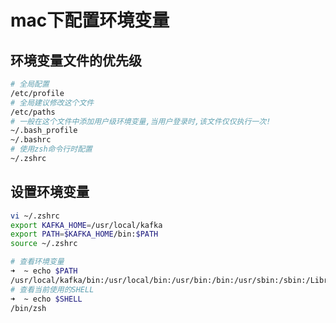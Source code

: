# mac下配置环境变量

## 环境变量文件的优先级

```bash
# 全局配置
/etc/profile
# 全局建议修改这个文件
/etc/paths
# 一般在这个文件中添加用户级环境变量,当用户登录时,该文件仅仅执行一次!
~/.bash_profile 
~/.bashrc
# 使用zsh命令行时配置
~/.zshrc
```

## 设置环境变量

```bash
vi ~/.zshrc
export KAFKA_HOME=/usr/local/kafka
export PATH=$KAFKA_HOME/bin:$PATH
source ~/.zshrc
```

```bash
# 查看环境变量
➜  ~ echo $PATH         
/usr/local/kafka/bin:/usr/local/bin:/usr/bin:/bin:/usr/sbin:/sbin:/Library/Apple/usr/bin
# 查看当前使用的SHELL
➜  ~ echo $SHELL 
/bin/zsh
```